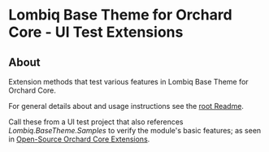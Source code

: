# Lombiq Base Theme for Orchard Core - UI Test Extensions

## About

Extension methods that test various features in Lombiq Base Theme for Orchard Core.

For general details about and usage instructions see the [root Readme](../Readme.md).

Call these from a UI test project that also references _Lombiq.BaseTheme.Samples_ to verify the module's basic features; as seen in [Open-Source Orchard Core Extensions](https://github.com/Lombiq/Open-Source-Orchard-Core-Extensions).
